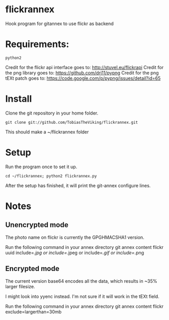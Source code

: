 flickrannex
=========

Hook program for gitannex to use flickr as backend

# Requirements:

    python2

Credit for the flickr api interface goes to: http://stuvel.eu/flickrapi
Credit for the png library goes to: https://github.com/drj11/pypng
Credit for the png tEXt patch goes to: https://code.google.com/p/pypng/issues/detail?id=65

# Install
Clone the git repository in your home folder.

    git clone git://github.com/TobiasTheViking/flickrannex.git 

This should make a ~/flickrannex folder

# Setup

Run the program once to set it up. 

    cd ~/flickrannex; python2 flickrannex.py

After the setup has finished, it will print the git-annex configure lines.

# Notes

## Unencrypted mode
The photo name on flickr is currently the GPGHMACSHA1 version.

Run the following command in your annex directory
   git annex content flickr uuid include=*.jpg or include=*.jpeg or include=*.gif or include=*.png

## Encrypted mode
The current version base64 encodes all the data, which results in ~35% larger filesize.

I might look into yyenc instead. I'm not sure if it will work in the tEXt field.

Run the following command in your annex directory
   git annex content flickr exclude=largerthan=30mb
